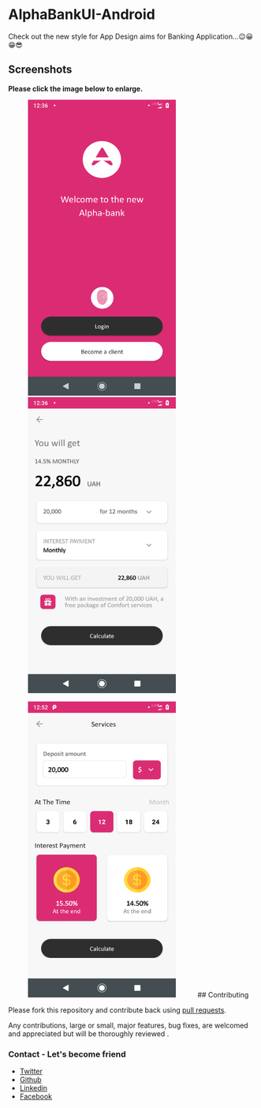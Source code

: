 # AlphaBankUI-Android
Check out the new style for App Design aims for Banking Application...😉😀😁😎

## Screenshots

**Please click the image below to enlarge.**

<img src="https://github.com/Shashank02051997/AlphaBankUI-Android/blob/master/Screenshots/Screenshot_20190314-003606.png" height="600" width="300" hspace="40"><img src="https://github.com/Shashank02051997/AlphaBankUI-Android/blob/master/Screenshots/Screenshot_20190314-003610.png" height="600" width="300" hspace="40">

<img src="https://github.com/Shashank02051997/AlphaBankUI-Android/blob/master/Screenshots/Screenshot_20190314-005254.png" height="600" width="300" hspace="40">
## Contributing

Please fork this repository and contribute back using
[pull requests](https://github.com/Shashank02051997/AlphaBankingUI-Android/pulls).

Any contributions, large or small, major features, bug fixes, are welcomed and appreciated
but will be thoroughly reviewed .

### Contact - Let's become friend
- [Twitter](https://twitter.com/shashank020597)
- [Github](https://github.com/Shashank02051997)
- [Linkedin](https://www.linkedin.com/in/shashank-singhal-a87729b5/)
- [Facebook](https://www.facebook.com/shashanksinghal02)

